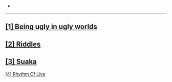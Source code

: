 -
---
<a href="/_posts/2020-12-28-ugly">[1] Being ugly in ugly worlds</a>
---
<a href="/_posts/2020-12-28-riddles">[2] Riddles</a>
---
<a href="/_posts/2020-12-28-suaka">[3] Suaka</a>
---
<a href="https://www.youtube.com/watch?v=3x1ryJxlEDI">[4] Rhythm Of Live</a>
